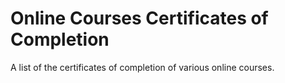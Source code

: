 # Online Courses Certificates of Completion

A list of the certificates of completion of various online courses.
